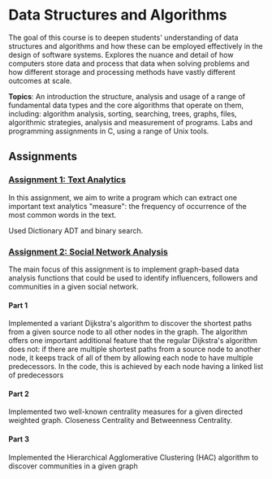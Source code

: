 # Data Structures and Algorithms

The goal of this course is to deepen students' understanding of data structures and algorithms and how these can be employed effectively in the design of software systems. Explores the nuance and detail of how computers store data and process that data when solving problems and how different storage and processing methods have vastly different outcomes at scale.

**Topics**:
An introduction the structure, analysis and usage of a range of fundamental data types and the core algorithms that operate on them, including: algorithm analysis, sorting, searching, trees, graphs, files, algorithmic strategies, analysis and measurement of programs. Labs and programming assignments in C, using a range of Unix tools.

## Assignments

### [Assignment 1: Text Analytics](https://cgi.cse.unsw.edu.au/~cs2521/21T2/assignments/ass1)

In this assignment, we aim to write a program which can extract one important text analytics "measure": the frequency of occurrence of the most common words in the text.

Used Dictionary ADT and binary search.

### [Assignment 2: Social Network Analysis](https://cgi.cse.unsw.edu.au/~cs2521/21T2/assignments/ass2)

The main focus of this assignment is to implement graph-based data analysis functions that could be used to identify influencers, followers and communities in a given social network.

#### **Part 1**

Implemented a variant Dijkstra's algorithm to discover the shortest paths from a given source node to all other nodes in the graph. The algorithm offers one important additional feature that the regular Dijkstra's algorithm does not: if there are multiple shortest paths from a source node to another node, it keeps track of all of them by allowing each node to have multiple predecessors. In the code, this is achieved by each node having a linked list of predecessors

#### **Part 2**

Implemented two well-known centrality measures for a given directed weighted graph. Closeness Centrality and Betweenness Centrality.

#### **Part 3**

Implemented the Hierarchical Agglomerative Clustering (HAC) algorithm to discover communities in a given graph
